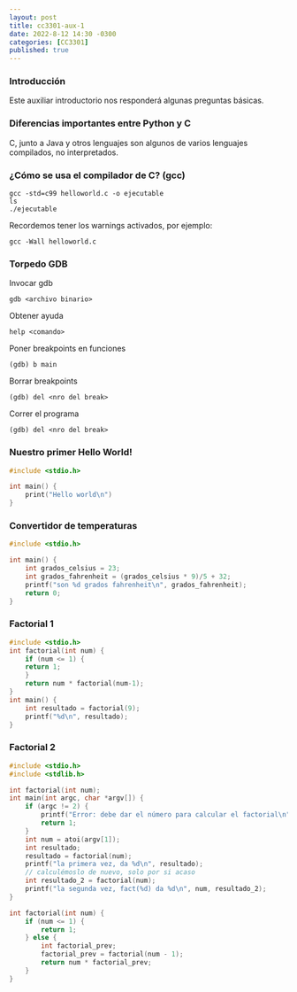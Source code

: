 ```yaml
---
layout: post
title: cc3301-aux-1
date: 2022-8-12 14:30 -0300
categories: [CC3301]
published: true
---
```


### Introducción

Este auxiliar introductorio nos responderá algunas preguntas básicas.

### Diferencias importantes entre Python y C

C, junto a Java y otros lenguajes son algunos de varios lenguajes compilados, no interpretados.

### ¿Cómo se usa el compilador de C? (gcc)

```
gcc -std=c99 helloworld.c -o ejecutable
ls
./ejecutable
```

Recordemos tener los warnings activados, por ejemplo:

```
gcc -Wall helloworld.c
```

### Torpedo GDB

Invocar gdb

```
gdb <archivo binario>
```

Obtener ayuda

```
help <comando>
```

Poner breakpoints en funciones

```
(gdb) b main
```

Borrar breakpoints

```
(gdb) del <nro del break>
```

Correr el programa

```
(gdb) del <nro del break>
```

### Nuestro primer Hello World!

```c
#include <stdio.h>

int main() {
    print("Hello world\n")
}
```

### Convertidor de temperaturas

```c
#include <stdio.h>

int main() {
    int grados_celsius = 23;
    int grados_fahrenheit = (grados_celsius * 9)/5 + 32;
    printf("son %d grados fahrenheit\n", grados_fahrenheit);
    return 0;
}
```

### Factorial 1

```c
#include <stdio.h>
int factorial(int num) {
    if (num <= 1) {
    return 1;
    }
    return num * factorial(num-1);
}
int main() {
    int resultado = factorial(9);
    printf("%d\n", resultado);
}
```

### Factorial 2

```c
#include <stdio.h>
#include <stdlib.h>

int factorial(int num);
int main(int argc, char *argv[]) {
    if (argc != 2) {
        printf("Error: debe dar el número para calcular el factorial\n");
        return 1;
    }
    int num = atoi(argv[1]);
    int resultado;
    resultado = factorial(num);
    printf("la primera vez, da %d\n", resultado);
    // calculémoslo de nuevo, solo por si acaso
    int resultado_2 = factorial(num);
    printf("la segunda vez, fact(%d) da %d\n", num, resultado_2);
}

int factorial(int num) {
    if (num <= 1) {
        return 1;
    } else {
        int factorial_prev;
        factorial_prev = factorial(num - 1);
        return num * factorial_prev;
    }
}
```